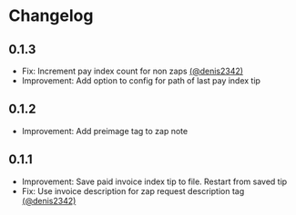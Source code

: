 # Changelog

## 0.1.3
- Fix: Increment pay index count for non zaps [(@denis2342)](https://github.com/denis2342) 
- Improvement: Add option to config for path of last pay index tip

## 0.1.2 
- Improvement: Add preimage tag to zap note

## 0.1.1
- Improvement: Save paid invoice index tip to file. Restart from saved tip
- Fix: Use invoice description for zap request description tag [(@denis2342)](https://github.com/denis2342)